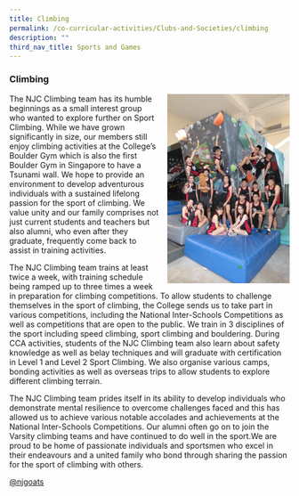 ```yaml
---
title: Climbing
permalink: /co-curricular-activities/Clubs-and-Societies/climbing
description: ""
third_nav_title: Sports and Games
---
```


### Climbing

<img src="/images/climbing1.png" style="width:220px;height:340px;margin-left:15px;" align = "right"> The NJC Climbing team has its humble beginnings as a small interest group who wanted to explore further on Sport Climbing. While we have grown significantly in size, our members still enjoy climbing activities at the College’s Boulder Gym which is also the first Boulder Gym in Singapore to have a Tsunami wall. We hope to provide an environment to develop adventurous individuals with a sustained lifelong passion for the sport of climbing. We value unity and our family comprises not just current students and teachers but also alumni, who even after they graduate, frequently come back to assist in training activities.

The NJC Climbing team trains at least twice a week, with training schedule being ramped up to three times a week in preparation for climbing competitions. To allow students to challenge themselves in the sport of climbing, the College sends us to take part in various competitions, including the National Inter-Schools Competitions as well as competitions that are open to the public. We train in 3 disciplines of the sport including speed climbing, sport climbing and bouldering. During CCA activities, students of the NJC Climbing team also learn about safety knowledge as well as belay techniques and will graduate with certification in Level 1 and Level 2 Sport Climbing. We also organise various camps, bonding activities as well as overseas trips to allow students to explore different climbing terrain.

The NJC Climbing team prides itself in its ability to develop individuals who demonstrate mental resilience to overcome challenges faced and this has allowed us to achieve various notable accolades and achievements at the National Inter-Schools Competitions. Our alumni often go on to join the Varsity climbing teams and have continued to do well in the sport.We are proud to be home of passionate individuals and sportsmen who excel in their endeavours and a united family who bond through sharing the passion for the sport of climbing with others.

[@njgoats](https://www.instagram.com/njgoats/?hl=en)